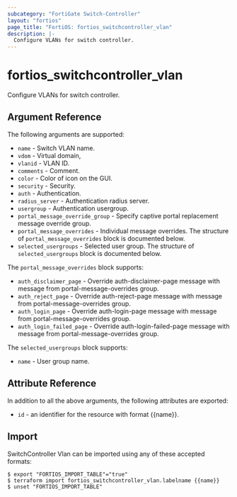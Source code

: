 ```yaml
---
subcategory: "FortiGate Switch-Controller"
layout: "fortios"
page_title: "FortiOS: fortios_switchcontroller_vlan"
description: |-
  Configure VLANs for switch controller.
---
```


# fortios_switchcontroller_vlan
Configure VLANs for switch controller.

## Argument Reference

The following arguments are supported:

* `name` - Switch VLAN name.
* `vdom` - Virtual domain,
* `vlanid` - VLAN ID.
* `comments` - Comment.
* `color` - Color of icon on the GUI.
* `security` - Security.
* `auth` - Authentication.
* `radius_server` - Authentication radius server.
* `usergroup` - Authentication usergroup.
* `portal_message_override_group` - Specify captive portal replacement message override group.
* `portal_message_overrides` - Individual message overrides. The structure of `portal_message_overrides` block is documented below.
* `selected_usergroups` - Selected user group. The structure of `selected_usergroups` block is documented below.

The `portal_message_overrides` block supports:

* `auth_disclaimer_page` - Override auth-disclaimer-page message with message from portal-message-overrides group.
* `auth_reject_page` - Override auth-reject-page message with message from portal-message-overrides group.
* `auth_login_page` - Override auth-login-page message with message from portal-message-overrides group.
* `auth_login_failed_page` - Override auth-login-failed-page message with message from portal-message-overrides group.

The `selected_usergroups` block supports:

* `name` - User group name.


## Attribute Reference

In addition to all the above arguments, the following attributes are exported:
* `id` - an identifier for the resource with format {{name}}.

## Import

SwitchController Vlan can be imported using any of these accepted formats:
```
$ export "FORTIOS_IMPORT_TABLE"="true"
$ terraform import fortios_switchcontroller_vlan.labelname {{name}}
$ unset "FORTIOS_IMPORT_TABLE"
```
